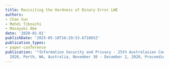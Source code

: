 ```yaml
---
title: Revisiting the Hardness of Binary Error LWE
authors:
- Chao Sun
- Mehdi Tibouchi
- Masayuki Abe
date: '2020-01-01'
publishDate: '2025-05-18T16:29:53.671665Z'
publication_types:
- paper-conference
publication: '*Information Security and Privacy - 25th Australasian Conference, ACISP
  2020, Perth, WA, Australia, November 30 - December 2, 2020, Proceedings*'
---
```

